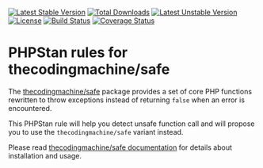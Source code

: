 [![Latest Stable Version](https://poser.pugx.org/thecodingmachine/phpstan-safe-rule/v/stable)](https://packagist.org/packages/thecodingmachine/phpstan-safe-rule)
[![Total Downloads](https://poser.pugx.org/thecodingmachine/phpstan-safe-rule/downloads)](https://packagist.org/packages/thecodingmachine/phpstan-safe-rule)
[![Latest Unstable Version](https://poser.pugx.org/thecodingmachine/phpstan-safe-rule/v/unstable)](https://packagist.org/packages/thecodingmachine/phpstan-safe-rule)
[![License](https://poser.pugx.org/thecodingmachine/phpstan-safe-rule/license)](https://packagist.org/packages/thecodingmachine/phpstan-safe-rule)
[![Build Status](https://travis-ci.org/thecodingmachine/phpstan-safe-rule.svg?branch=master)](https://travis-ci.org/thecodingmachine/phpstan-safe-rule)
[![Coverage Status](https://coveralls.io/repos/thecodingmachine/phpstan-safe-rule/badge.svg?branch=master&service=github)](https://coveralls.io/github/thecodingmachine/phpstan-safe-rule?branch=master)


PHPStan rules for thecodingmachine/safe
=======================================

The [thecodingmachine/safe](https://github.com/thecodingmachine/safe) package provides a set of core PHP functions rewritten to throw exceptions instead of returning `false` when an error is encountered.

This PHPStan rule will help you detect unsafe function call and will propose you to use the `thecodingmachine/safe` variant instead.

Please read [thecodingmachine/safe documentation](https://github.com/thecodingmachine/safe) for details about installation and usage.

